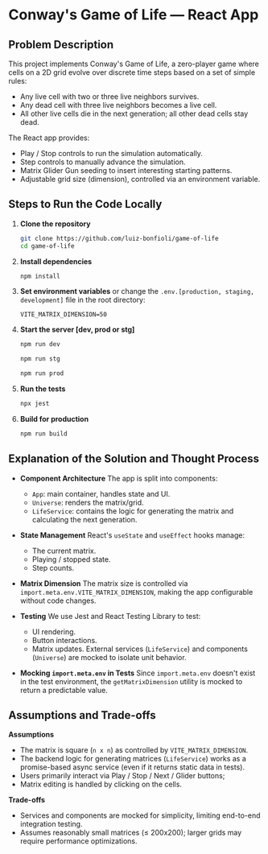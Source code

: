 # Conway's Game of Life — React App

## Problem Description

This project implements Conway's Game of Life, a zero-player game where cells on a 2D grid evolve over discrete time steps based on a set of simple rules:

* Any live cell with two or three live neighbors survives.
* Any dead cell with three live neighbors becomes a live cell.
* All other live cells die in the next generation; all other dead cells stay dead.

The React app provides:

* Play / Stop controls to run the simulation automatically.
* Step controls to manually advance the simulation.
* Matrix Glider Gun seeding to insert interesting starting patterns.
* Adjustable grid size (dimension), controlled via an environment variable.

## Steps to Run the Code Locally

1. **Clone the repository**

   ```bash
   git clone https://github.com/luiz-bonfioli/game-of-life
   cd game-of-life
   ```

2. **Install dependencies**

   ```bash
   npm install
   ```

3. **Set environment variables**
   or change the `.env.[production, staging, development]` file in the root directory:

   ```
   VITE_MATRIX_DIMENSION=50
   ```

4. **Start the server [dev, prod or stg]**

   ```bash
   npm run dev
   ```

   ```bash
   npm run stg
   ```

   ```bash
   npm run prod
   ```

5. **Run the tests**

   ```bash
   npx jest 
   ```

6. **Build for production**

   ```bash
   npm run build
   ```

## Explanation of the Solution and Thought Process

* **Component Architecture**
  The app is split into components:

    * `App`: main container, handles state and UI.
    * `Universe`: renders the matrix/grid.
    * `LifeService`: contains the logic for generating the matrix and calculating the next generation.

* **State Management**
  React's `useState` and `useEffect` hooks manage:

    * The current matrix.
    * Playing / stopped state.
    * Step counts.

* **Matrix Dimension**
  The matrix size is controlled via `import.meta.env.VITE_MATRIX_DIMENSION`, making the app configurable without code changes.

* **Testing**
  We use Jest and React Testing Library to test:

    * UI rendering.
    * Button interactions.
    * Matrix updates.
      External services (`LifeService`) and components (`Universe`) are mocked to isolate unit behavior.

* **Mocking `import.meta.env` in Tests**
  Since `import.meta.env` doesn't exist in the test environment, the `getMatrixDimension` utility is mocked to return a predictable value.

## Assumptions and Trade-offs

**Assumptions**

* The matrix is square (`n x n`) as controlled by `VITE_MATRIX_DIMENSION`.
* The backend logic for generating matrices (`LifeService`) works as a promise-based async service (even if it returns static data in tests).
* Users primarily interact via Play / Stop / Next / Glider buttons; 
* Matrix editing is handled by clicking on the cells.

**Trade-offs**

* Services and components are mocked for simplicity, limiting end-to-end integration testing.
* Assumes reasonably small matrices (≤ 200x200); larger grids may require performance optimizations.
